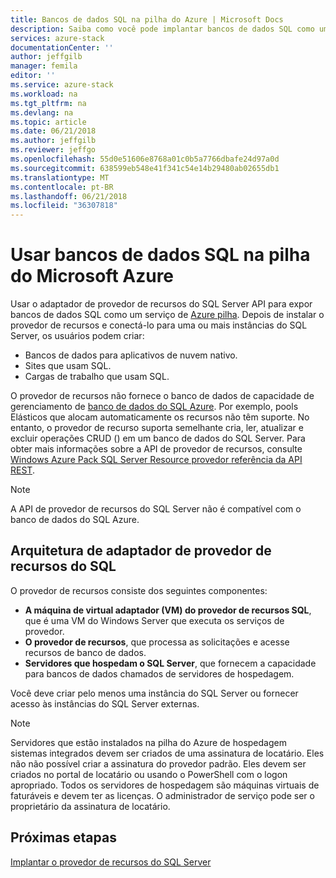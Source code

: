 ```yaml
---
title: Bancos de dados SQL na pilha do Azure | Microsoft Docs
description: Saiba como você pode implantar bancos de dados SQL como um serviço na pilha do Azure e as etapas rápidas para implantar o adaptador de provedor de recursos do SQL Server.
services: azure-stack
documentationCenter: ''
author: jeffgilb
manager: femila
editor: ''
ms.service: azure-stack
ms.workload: na
ms.tgt_pltfrm: na
ms.devlang: na
ms.topic: article
ms.date: 06/21/2018
ms.author: jeffgilb
ms.reviewer: jeffgo
ms.openlocfilehash: 55d0e51606e8768a01c0b5a7766dbafe24d97a0d
ms.sourcegitcommit: 638599eb548e41f341c54e14b29480ab02655db1
ms.translationtype: MT
ms.contentlocale: pt-BR
ms.lasthandoff: 06/21/2018
ms.locfileid: "36307818"
---
```

# <a name="use-sql-databases-on-microsoft-azure-stack"></a>Usar bancos de dados SQL na pilha do Microsoft Azure

Usar o adaptador de provedor de recursos do SQL Server API para expor bancos de dados SQL como um serviço de [Azure pilha](azure-stack-poc.md). Depois de instalar o provedor de recursos e conectá-lo para uma ou mais instâncias do SQL Server, os usuários podem criar:

- Bancos de dados para aplicativos de nuvem nativo.
- Sites que usam SQL.
- Cargas de trabalho que usam SQL.

O provedor de recursos não fornece o banco de dados de capacidade de gerenciamento de [banco de dados do SQL Azure](https://azure.microsoft.com/services/sql-database/). Por exemplo, pools Elásticos que alocam automaticamente os recursos não têm suporte. No entanto, o provedor de recurso suporta semelhante cria, ler, atualizar e excluir operações CRUD () em um banco de dados do SQL Server. Para obter mais informações sobre a API de provedor de recursos, consulte [Windows Azure Pack SQL Server Resource provedor referência da API REST](https://msdn.microsoft.com/library/dn528529.aspx).

>[!NOTE]
A API de provedor de recursos do SQL Server não é compatível com o banco de dados do SQL Azure.

## <a name="sql-resource-provider-adapter-architecture"></a>Arquitetura de adaptador de provedor de recursos do SQL

O provedor de recursos consiste dos seguintes componentes:

- **A máquina de virtual adaptador (VM) do provedor de recursos SQL**, que é uma VM do Windows Server que executa os serviços de provedor.
- **O provedor de recursos**, que processa as solicitações e acesse recursos de banco de dados.
- **Servidores que hospedam o SQL Server**, que fornecem a capacidade para bancos de dados chamados de servidores de hospedagem.

Você deve criar pelo menos uma instância do SQL Server ou fornecer acesso às instâncias do SQL Server externas.

> [!NOTE]
> Servidores que estão instalados na pilha do Azure de hospedagem sistemas integrados devem ser criados de uma assinatura de locatário. Eles não não possível criar a assinatura do provedor padrão. Eles devem ser criados no portal de locatário ou usando o PowerShell com o logon apropriado. Todos os servidores de hospedagem são máquinas virtuais de faturáveis e devem ter as licenças. O administrador de serviço pode ser o proprietário da assinatura de locatário.

## <a name="next-steps"></a>Próximas etapas

[Implantar o provedor de recursos do SQL Server](azure-stack-sql-resource-provider-deploy.md)
